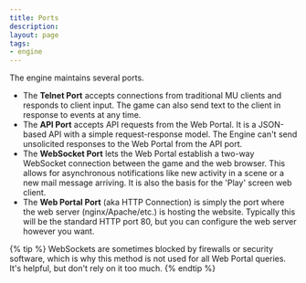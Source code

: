 ```yaml
---
title: Ports
description:
layout: page
tags: 
- engine
---
```


The engine maintains several ports.

* The **Telnet Port** accepts connections from traditional MU clients and responds to client input.  The game can also send text to the client in response to events at any time.
* The **API Port** accepts API requests from the Web Portal.   It is a JSON-based API with a simple request-response model.  The Engine can't send unsolicited responses to the Web Portal from the API port.
* The **WebSocket Port** lets the Web Portal establish a two-way WebSocket connection between the game and the web browser.  This allows for asynchronous notifications like new activity in a scene or a new mail message arriving.  It is also the basis for the 'Play' screen web client.
* The **Web Portal Port** (aka HTTP Connection) is simply the port where the web server (nginx/Apache/etc.) is hosting the website.  Typically this will be the standard HTTP port 80, but you can configure the web server however you want.

{% tip %} 
WebSockets are sometimes blocked by firewalls or security software, which is why this method is not used for all Web Portal queries.  It's helpful, but don't rely on it too much.
{% endtip %}